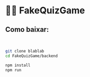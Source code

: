 <h1>🕵️‍♂️ FakeQuizGame</h1>

<h2>Como baixar:</h2><br/>

```bash
git clone blablab
cd FakeQuizGame/backend

npm install
npm run
```
